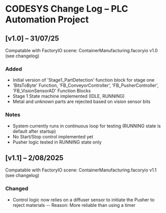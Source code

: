 # CODESYS Change Log – PLC Automation Project

## \[v1.0] – 31/07/25

Compatable with FactoryIO scene: ContainerManufacturing.facoryio v1.0 (see changelog)

### Added

* Initial version of 'Stage1\_PartDetection' function block for stage one
* 'BitsToByte' Function, 'FB\_ConveyorController', 'FB\_PusherController', 'FB\_VisionSensorAD' Function Blocks
* Stage 1 State machine implemented (IDLE, RUNNING)
* Metal and unknown parts are rejected based on vision sensor bits



### Notes

* System currently runs in continuous loop for testing (RUNNING state is default after startup)
* No Start/Stop control implemented yet
* Pusher logic tested in RUNNING state only



## \[v1.1] – 2/08/2025

Compatable with FactoryIO scene: ContainerManufacturing.facoryio v1.1 (see changelog)

### Changed

* Control logic now relies on a diffuser sensor to initiate the Pusher to reject materials
  -- Reason: More reliable than using a timer
